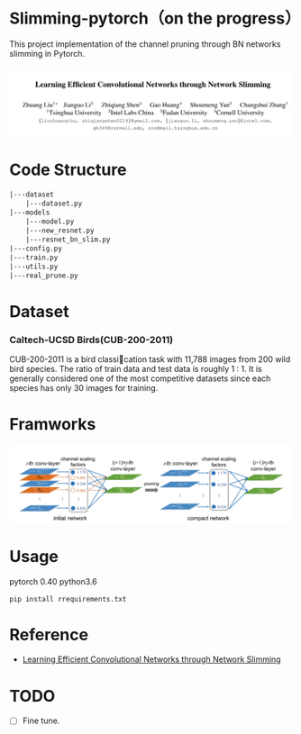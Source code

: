 # Slimming-pytorch（on the progress）
This project implementation of the channel pruning through BN networks slimming in Pytorch.

![title](imags/slim.png)

# Code Structure
```
|---dataset
    |---dataset.py
|---models
    |---model.py
    |---new_resnet.py
    |---resnet_bn_slim.py
|---config.py
|---train.py
|---utils.py
|---real_prune.py
```

# Dataset

### Caltech-UCSD Birds(CUB-200-2011)

CUB-200-2011 is a bird classication task with 11,788 images from 200 wild bird species. The ratio of train data and test data is roughly 1 : 1. It is generally considered one of the most competitive datasets since each
species has only 30 images for training.

# Framworks

![Framworks](imags/slim_framworks.png)

# Usage

pytorch 0.40
python3.6
```
pip install rrequirements.txt
```

# Reference

- [Learning Efficient Convolutional Networks through Network Slimming](https://arxiv.org/abs/1708.06519)

# TODO

- [ ] Fine tune.
  
